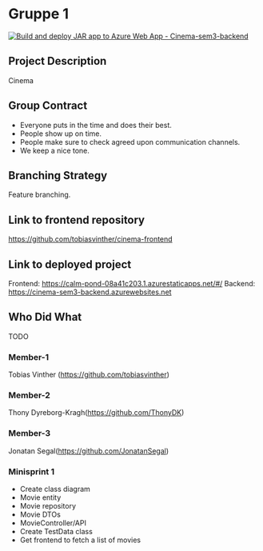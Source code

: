 ﻿# Gruppe 1
 [![Build and deploy JAR app to Azure Web App - Cinema-sem3-backend](https://github.com/tobiasvinther/cinema-backend/actions/workflows/main_cinema-sem3-backend.yml/badge.svg)](https://github.com/tobiasvinther/cinema-backend/actions/workflows/main_cinema-sem3-backend.yml)

## Project Description
Cinema

## Group Contract
- Everyone puts in the time and does their best.
- People show up on time.
- People make sure to check agreed upon communication channels.
- We keep a nice tone.

## Branching Strategy 
Feature branching.

## Link to frontend repository
https://github.com/tobiasvinther/cinema-frontend

## Link to deployed project
Frontend: https://calm-pond-08a41c203.1.azurestaticapps.net/#/
Backend: https://cinema-sem3-backend.azurewebsites.net

## Who Did What
TODO

### Member-1
Tobias Vinther (https://github.com/tobiasvinther)

### Member-2
Thony Dyreborg-Kragh(https://github.com/ThonyDK)

### Member-3
Jonatan Segal(https://github.com/JonatanSegal)

### Minisprint 1
- Create class diagram
- Movie entity
- Movie repository
- Movie DTOs
- MovieController/API
- Create TestData class
- Get frontend to fetch a list of movies
